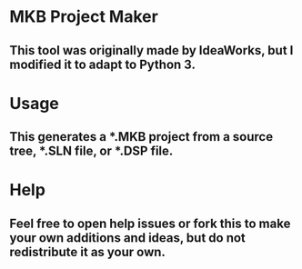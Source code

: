 # MKB Project Maker
## This tool was originally made by IdeaWorks, but I modified it to adapt to Python 3.
# Usage
## This generates a *.MKB project from a source tree, *.SLN file, or *.DSP file.
# Help
## Feel free to open help issues or fork this to make your own additions and ideas, but do not redistribute it as your own.
